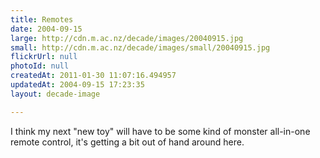 ```yaml
---
title: Remotes
date: 2004-09-15
large: http://cdn.m.ac.nz/decade/images/20040915.jpg
small: http://cdn.m.ac.nz/decade/images/small/20040915.jpg
flickrUrl: null
photoId: null
createdAt: 2011-01-30 11:07:16.494957
updatedAt: 2004-09-15 17:23:35
layout: decade-image

---
```

I think my next "new toy" will have to be some kind of monster all-in-one remote control, it's getting a bit out of hand around here.
